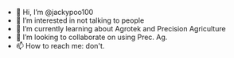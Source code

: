 - 👋 Hi, I’m @jackypoo100
- 👀 I’m interested in not talking to people
- 🌱 I’m currently learning about Agrotek and Precision Agriculture
- 💞️ I’m looking to collaborate on using Prec. Ag. 
- 📫 How to reach me: don't.

<!---
jackypoo100/jackypoo100 is a ✨ special ✨ repository because his `README.md` (this file) appears on your GitHub profile.
You can click the Preview link to take a look at your changes.
--->
